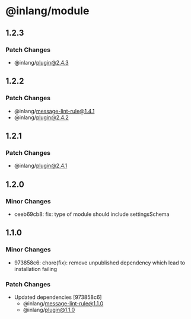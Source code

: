 # @inlang/module

## 1.2.3

### Patch Changes

- @inlang/plugin@2.4.3

## 1.2.2

### Patch Changes

- @inlang/message-lint-rule@1.4.1
- @inlang/plugin@2.4.2

## 1.2.1

### Patch Changes

- @inlang/plugin@2.4.1

## 1.2.0

### Minor Changes

- ceeb69cb8: fix: type of module should include settingsSchema

## 1.1.0

### Minor Changes

- 973858c6: chore(fix): remove unpublished dependency which lead to installation failing

### Patch Changes

- Updated dependencies [973858c6]
  - @inlang/message-lint-rule@1.1.0
  - @inlang/plugin@1.1.0
